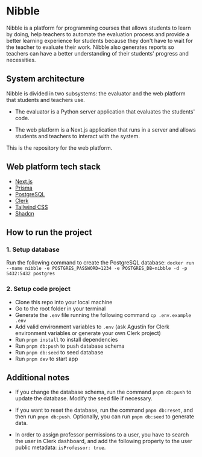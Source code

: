 # Nibble

Nibble is a platform for programming courses that allows students to learn by doing, help teachers to automate the evaluation process and provide a better learning experience for students because they don't have to wait for the teacher to evaluate their work. Nibble also generates reports so teachers can have a better understanding of their students' progress and necessities.

## System architecture

Nibble is divided in two subsystems: the evaluator and the web platform that students and teachers use.

- The evaluator is a Python server application that evaluates the students' code.

- The web platform is a Next.js application that runs in a server and allows students and teachers to interact with the system.

This is the repository for the web platform.

## Web platform tech stack
- [Next.js](https://nextjs.org)
- [Prisma](https://prisma.io)
- [PostgreSQL](https://postgresql.org)
- [Clerk](https://clerk.com/)
- [Tailwind CSS](https://tailwindcss.com)
- [Shadcn](https://ui.shadcn.com/)

## How to run the project

### 1. Setup database
Run the following command to create the PostgreSQL database: `docker run --name nibble -e POSTGRES_PASSWORD=1234 -e POSTGRES_DB=nibble -d -p 5432:5432 postgres`

### 2. Setup code project
- Clone this repo into your local machine
- Go to the root folder in your terminal
- Generate the `.env` file running the following command `cp .env.example .env`
- Add valid environment variables to `.env` (ask Agustín for Clerk environment variables or generate your own Clerk project)
- Run `pnpm install` to install dependencies
- Run `pnpm db:push` to push database schema
- Run `pnpm db:seed` to seed database 
- Run `pnpm dev` to start app

## Additional notes

- If you change the database schema, run the command `pnpm db:push` to update the database. Modify the seed file if necessary.

- If you want to reset the database, run the command `pnpm db:reset`, and then run `pnpm db:push`. Optionally, you can run `pnpm db:seed` to generate data.

- In order to assign professor permissions to a user, you have to search the user in Clerk dashboard, and add the following property to the user public metadata: `isProfessor: true`.